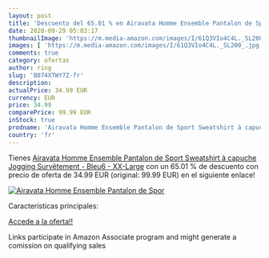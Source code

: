 ```yaml
---
layout: post
title: 'Descuento del 65.01 % en Airavata Homme Ensemble Pantalon de Spor'
date: 2020-09-29 05:03:17
thumbnailImage: 'https://m.media-amazon.com/images/I/61Q3VIo4C4L._SL200_.jpg'
images: [ 'https://m.media-amazon.com/images/I/61Q3VIo4C4L._SL200_.jpg' ]
comments: true
category: ofertas
author: ring
slug: 'B074XTWY7Z-fr'
description:
actualPrice: 34.99 EUR
currency: EUR
price: 34.99
comparePrice: 99.99 EUR
inStock: true
prodname: 'Airavata Homme Ensemble Pantalon de Sport Sweatshirt à capuche Jogging Survêtement - Bleu6 - XX-Large'
country: 'fr'
---
```


Tienes [Airavata Homme Ensemble Pantalon de Sport Sweatshirt à capuche Jogging Survêtement - Bleu6 - XX-Large](https://www.amazon.fr/dp/B074XTWY7Z/?tag=tolees0d-21) con un 65.01 % de descuento con precio de oferta de 34.99 EUR (original: 99.99 EUR) en el siguiente enlace!

[![Airavata Homme Ensemble Pantalon de Spor](https://m.media-amazon.com/images/I/61Q3VIo4C4L._SL200_.jpg)](https://www.amazon.fr/dp/B074XTWY7Z/?tag=tolees0d-21)

Características principales:


[Accede a la oferta!!](https://www.amazon.fr/dp/B074XTWY7Z/?tag=tolees0d-21)

Links participate in Amazon Associate program and might generate a comission on qualifying sales


